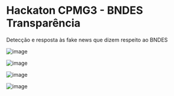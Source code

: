 # Hackaton CPMG3 - BNDES Transparência

Detecção e resposta às fake news que dizem respeito ao BNDES

![image](https://user-images.githubusercontent.com/22423039/174502481-9e24ed82-b9a9-45d4-91e9-b050097180cb.png)

![image](https://user-images.githubusercontent.com/22423039/174502494-9ae635d6-e686-481d-ae0b-ca8c1864cbc8.png)

![image](https://user-images.githubusercontent.com/22423039/174502525-11ceb67d-31b0-4289-99b6-bbc5e863b052.png)

![image](https://user-images.githubusercontent.com/22423039/174502534-5f473dd5-03e5-4ce5-a49d-7c358b940fc7.png)
